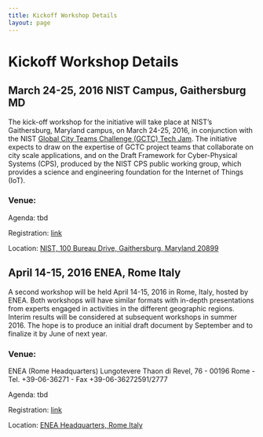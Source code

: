 ```yaml
---
title: Kickoff Workshop Details
layout: page
---
```

# Kickoff Workshop Details

## March 24-25, 2016 NIST Campus, Gaithersburg MD
The kick-off workshop for the initiative will take place at NIST’s Gaithersburg, Maryland campus, on March 24-25, 2016, in conjunction with the NIST [Global City Teams Challenge (GCTC) Tech Jam](http://www.nist.gov/cps/gctc-tech-jam-and-iot-enabled-smart-city-framework-workshop.cfm). The initiative expects to draw on the expertise of GCTC project teams that collaborate on city scale applications, and on the Draft Framework for Cyber-Physical Systems (CPS), produced by the NIST CPS public working group, which provides a science and engineering foundation for the Internet of Things (IoT).

### Venue:

Agenda: tbd

Registration: [link](https://appam.certain.com/profile/form/index.cfm?PKformID=0x297171fdf)

Location: [NIST, 100 Bureau Drive, Gaithersburg, Maryland 20899](http://nist.gov/public_affairs/visitor/index.cfm)


## April 14-15, 2016 ENEA, Rome Italy
A second workshop will be held April 14-15, 2016 in Rome, Italy, hosted by ENEA. Both workshops will have similar formats with in-depth presentations from experts engaged in activities in the different geographic regions. Interim results will be considered at subsequent workshops in summer 2016. The hope is to produce an initial draft document by September and to finalize it by June of next year.


### Venue:

ENEA (Rome Headquarters)
Lungotevere Thaon di Revel, 76 - 00196 Rome - Tel. +39-06-36271 - Fax +39-06-36272591/2777

Agenda: tbd

Registration: [link](http://www.cross-tec.enea.it/tecnopolo/?q=14)

Location:  [ENEA Headquarters, Rome Italy](http://www.enea.it/en/where-we-are/rome-headquarters/more-information) 


